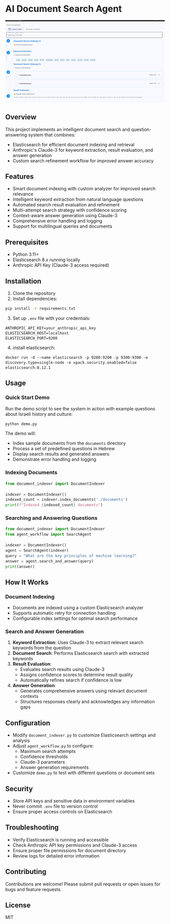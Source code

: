 # AI Document Search Agent

![alt text](image.png)

## Overview
This project implements an intelligent document search and question-answering system that combines:
- Elasticsearch for efficient document indexing and retrieval
- Anthropic's Claude-3 for keyword extraction, result evaluation, and answer generation
- Custom search refinement workflow for improved answer accuracy

## Features
- Smart document indexing with custom analyzer for improved search relevance
- Intelligent keyword extraction from natural language questions
- Automated search result evaluation and refinement
- Multi-attempt search strategy with confidence scoring
- Context-aware answer generation using Claude-3
- Comprehensive error handling and logging
- Support for multilingual queries and documents

## Prerequisites
- Python 3.11+
- Elasticsearch 8.x running locally
- Anthropic API Key (Claude-3 access required)

## Installation
1. Clone the repository
2. Install dependencies:
```bash
pip install -r requirements.txt
```

3. Set up `.env` file with your credentials:
```
ANTHROPIC_API_KEY=your_anthropic_api_key
ELASTICSEARCH_HOST=localhost
ELASTICSEARCH_PORT=9200
```

4. install elasticsearch:
```
docker run -d --name elasticsearch -p 9200:9200 -p 9300:9300 -e discovery.type=single-node -e xpack.security.enabled=false elasticsearch:8.12.1
```

## Usage
### Quick Start Demo
Run the demo script to see the system in action with example questions about Israeli history and culture:
```bash
python demo.py
```
The demo will:
- Index sample documents from the `documents` directory
- Process a set of predefined questions in Hebrew
- Display search results and generated answers
- Demonstrate error handling and logging

### Indexing Documents
```python
from document_indexer import DocumentIndexer

indexer = DocumentIndexer()
indexed_count = indexer.index_documents('./documents')
print(f"Indexed {indexed_count} documents")
```

### Searching and Answering Questions
```python
from document_indexer import DocumentIndexer
from agent_workflow import SearchAgent

indexer = DocumentIndexer()
agent = SearchAgent(indexer)
query = "What are the key principles of machine learning?"
answer = agent.search_and_answer(query)
print(answer)
```

## How It Works

### Document Indexing
- Documents are indexed using a custom Elasticsearch analyzer
- Supports automatic retry for connection handling
- Configurable index settings for optimal search performance

### Search and Answer Generation
1. **Keyword Extraction**: Uses Claude-3 to extract relevant search keywords from the question
2. **Document Search**: Performs Elasticsearch search with extracted keywords
3. **Result Evaluation**: 
   - Evaluates search results using Claude-3
   - Assigns confidence scores to determine result quality
   - Automatically refines search if confidence is low
4. **Answer Generation**: 
   - Generates comprehensive answers using relevant document contexts
   - Structures responses clearly and acknowledges any information gaps

## Configuration
- Modify `document_indexer.py` to customize Elasticsearch settings and analysis
- Adjust `agent_workflow.py` to configure:
  - Maximum search attempts
  - Confidence thresholds
  - Claude-3 parameters
  - Answer generation requirements
- Customize `demo.py` to test with different questions or document sets

## Security
- Store API keys and sensitive data in environment variables
- Never commit `.env` file to version control
- Ensure proper access controls on Elasticsearch

## Troubleshooting
- Verify Elasticsearch is running and accessible
- Check Anthropic API key permissions and Claude-3 access
- Ensure proper file permissions for document directory
- Review logs for detailed error information

## Contributing
Contributions are welcome! Please submit pull requests or open issues for bugs and feature requests.

## License
MIT
